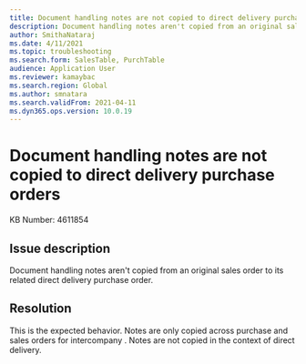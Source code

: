 ```yaml
---
title: Document handling notes are not copied to direct delivery purchase orders 
description: Document handling notes aren't copied from an original sales order to its related direct delivery purchase order.
author: SmithaNataraj
ms.date: 4/11/2021
ms.topic: troubleshooting
ms.search.form: SalesTable, PurchTable
audience: Application User
ms.reviewer: kamaybac
ms.search.region: Global
ms.author: smnatara
ms.search.validFrom: 2021-04-11
ms.dyn365.ops.version: 10.0.19
---
```


# Document handling notes are not copied to direct delivery purchase orders

KB Number: 4611854

## Issue description

Document handling notes aren't copied from an original sales order to its related direct delivery purchase order.

## Resolution

This is the expected behavior. Notes are only copied across purchase and sales orders <!-- KFM: what do you mean by "across purchase and sales orders"? The issue doesn't mention purchase orders. --> for intercompany <!-- KFM: intercompany what? sales orders? -->. Notes are not copied in the context of direct delivery. <!-- KFM: Are "notes" and "document handling note" always the same thing? -->
